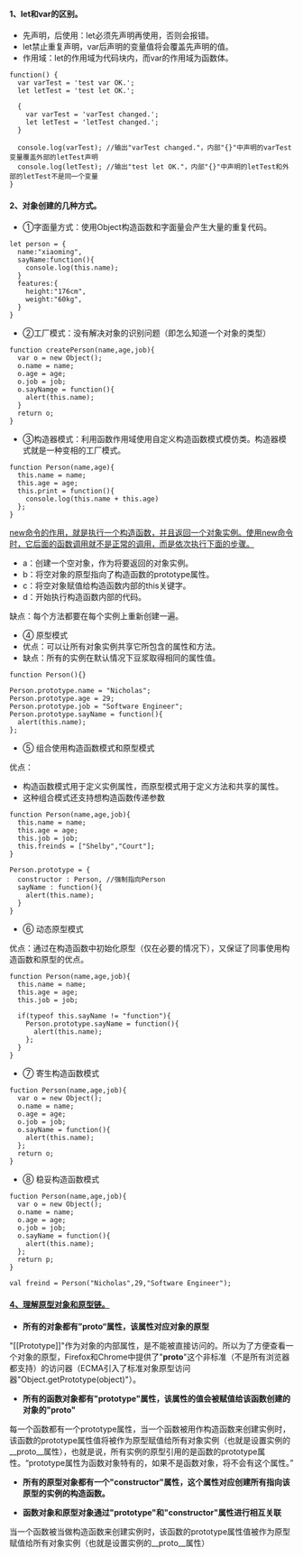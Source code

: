 #### 1、let和var的区别。

  - 先声明，后使用：let必须先声明再使用，否则会报错。
  - let禁止重复声明，var后声明的变量值将会覆盖先声明的值。
  - 作用域：let的作用域为代码块内，而var的作用域为函数体。
  ```
  function() {
    var varTest = 'test var OK.';
    let letTest = 'test let OK.';

    {
      var varTest = 'varTest changed.';
      let letTest = 'letTest changed.';
    } 

    console.log(varTest); //输出"varTest changed."，内部"{}"中声明的varTest变量覆盖外部的letTest声明
    console.log(letTest); //输出"test let OK."，内部"{}"中声明的letTest和外部的letTest不是同一个变量
  }
  ```

#### 2、对象创建的几种方式。

  - ①字面量方式：使用Object构造函数和字面量会产生大量的重复代码。
  ```
  let person = {
    name:"xiaoming",
    sayName:function(){
      console.log(this.name);
    }
    features:{
      height:"176cm",
      weight:"60kg",
    }
  }
  ```
  
  - ②工厂模式：没有解决对象的识别问题（即怎么知道一个对象的类型）
  ```
  function createPerson(name,age,job){
    var o = new Object();
    o.name = name;
    o.age = age;
    o.job = job;
    o.sayNamge = function(){
      alert(this.name);
    }
    return o;
  }
  ```

  
  - ③构造器模式：利用函数作用域使用自定义构造函数模式模仿类。构造器模式就是一种变相的工厂模式。
  ```
  function Person(name,age){
    this.name = name;
    this.age = age;
    this.print = function(){
      console.log(this.name + this.age)
    };
  }
  ```
  [new命令的作用，就是执行一个构造函数，并且返回一个对象实例。使用new命令时，它后面的函数调用就不是正常的调用，而是依次执行下面的步骤。](https://juejin.im/entry/584a1c98ac502e006c5d63b8)   
   - a：创建一个空对象，作为将要返回的对象实例。
   - b：将空对象的原型指向了构造函数的prototype属性。
   - c：将空对象赋值给构造函数内部的this关键字。
   - d：开始执行构造函数内部的代码。
   
   缺点：每个方法都要在每个实例上重新创建一遍。
  
  - ④ 原型模式
   - 优点：可以让所有对象实例共享它所包含的属性和方法。
   - 缺点：所有的实例在默认情况下豆浆取得相同的属性值。
  
  ```
  function Person(){}
  
  Person.prototype.name = "Nicholas";
  Person.prototype.age = 29;
  Person.prototype.job = "Software Engineer";
  Person.prototype.sayName = function(){
    alert(this.name);
  };
  ```

  - ⑤ 组合使用构造函数模式和原型模式
   
  优点：
  - 构造函数模式用于定义实例属性，而原型模式用于定义方法和共享的属性。
  - 这种组合模式还支持想构造函数传递参数
  
  ```
  function Person(name,age,job){
    this.name = name;
    this.age = age;
    this.job = job;
    this.freinds = ["Shelby","Court"];
  }
  
  Person.prototype = {
    constructor : Person, //强制指向Person
    sayName : function(){
      alert(this.name);
    }
  }
  ```
  
  - ⑥ 动态原型模式
  
  优点：通过在构造函数中初始化原型（仅在必要的情况下），又保证了同事使用构造函数和原型的优点。
  
  ```
  function Person(name,age,job){
    this.name = name;
    this.age = age;
    this.job = job;
    
    if(typeof this.sayName != "function"){
      Person.prototype.sayName = function(){
        alert(this.name);
      };
    }
  }
  ```
  
  - ⑦ 寄生构造函数模式
  
  ```
  fuction Person(name,age,job){
    var o = new Object();
    o.name = name;
    o.age = age;
    o.job = job;
    o.sayName = function(){
      alert(this.name);
    };
    return o;
  }
  ```
  
  - ⑧ 稳妥构造函数模式
  
  ```
  fuction Person(name,age,job){
    var o = new Object();
    o.name = name;
    o.age = age;
    o.job = job;
    o.sayName = function(){
      alert(this.name);
    };
    return p;
  } 
  
  val freind = Person("Nicholas",29,"Software Engineer");
  
  ```

#### [4、理解原型对象和原型链。](https://www.cnblogs.com/wilber2013/p/4924309.html)

  - **所有的对象都有”__proto__“属性，该属性对应对象的原型**    
  
  "[[Prototype]]"作为对象的内部属性，是不能被直接访问的。所以为了方便查看一个对象的原型，Firefox和Chrome中提供了"__proto__"这个非标准（不是所有浏览器都支持）的访问器（ECMA引入了标准对象原型访问器"Object.getPrototype(object)"）。
  
 - **所有的函数对象都有"prototype"属性，该属性的值会被赋值给该函数创建的对象的"__proto__"**    
 
  每一个函数都有一个prototype属性，当一个函数被用作构造函数来创建实例时，该函数的prototype属性值将被作为原型赋值给所有对象实例（也就是设置实例的__proto__属性），也就是说，所有实例的原型引用的是函数的prototype属性。“prototype属性为函数对象特有的，如果不是函数对象，将不会有这个属性。”

  - **所有的原型对象都有一个"constructor"属性，这个属性对应创建所有指向该原型的实例的构造函数。**
  
  - **函数对象和原型对象通过"prototype"和"constructor"属性进行相互关联**
  
  当一个函数被当做构造函数来创建实例时，该函数的prototype属性值被作为原型赋值给所有对象实例（也就是设置实例的__proto__属性）

  




















